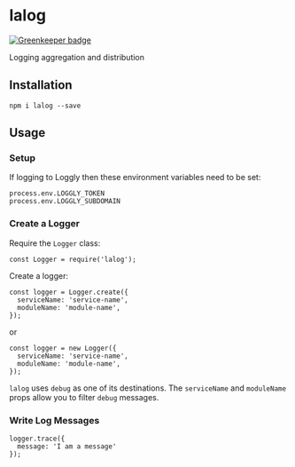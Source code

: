 # lalog

[![Greenkeeper badge](https://badges.greenkeeper.io/guyellis/lalog.svg)](https://greenkeeper.io/)

Logging aggregation and distribution

## Installation

```
npm i lalog --save
```

## Usage

### Setup

If logging to Loggly then these environment variables need to be set:

```
process.env.LOGGLY_TOKEN
process.env.LOGGLY_SUBDOMAIN
```

### Create a Logger

Require the `Logger` class:

```
const Logger = require('lalog');
```

Create a logger:

```
const logger = Logger.create({
  serviceName: 'service-name',
  moduleName: 'module-name',
});
```

or

```
const logger = new Logger({
  serviceName: 'service-name',
  moduleName: 'module-name',
});
```

`lalog` uses `debug` as one of its destinations. The `serviceName` and `moduleName` props allow
you to filter `debug` messages.

### Write Log Messages

```
logger.trace({
  message: 'I am a message'
});
```


